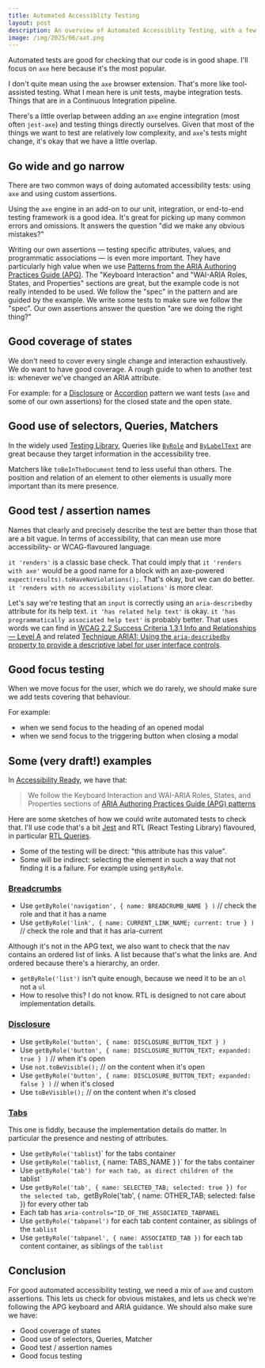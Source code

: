 ```yaml
---
title: Automated Accessiblity Testing
layout: post
description: An overview of Automated Accessiblity Testing, with a few examples
image: /img/2025/06/aat.png
---
```


Automated tests are good for checking that our code is in good shape. I'll focus on `axe` here because it's the most popular.

I don't quite mean using the `axe` browser extension. That's more like tool-assisted testing. What I mean here is unit tests, maybe integration tests. Things that are in a Continuous Integration pipeline.

There's a little overlap between adding an `axe` engine integration (most often `jest-axe`) and testing things directly ourselves. Given that most of the things we want to test are relatively low complexity, and `axe`'s tests might change, it's okay that we have a little overlap.

## Go wide and go narrow

There are two common ways of doing automated accessibility tests: using `axe` and using custom assertions.

Using the `axe` engine in an add-on to our unit, integration, or end-to-end testing framework is a good idea. It's great for picking up many common errors and omissions. It answers the question "did we make any obvious mistakes?"

Writing our own assertions — testing specific attributes, values, and programmatic associations — is even more important. They have particularly high value when we use [Patterns from the ARIA Authoring Practices Guide (APG)](https://www.w3.org/WAI/ARIA/apg/patterns/). The "Keyboard Interaction" and "WAI-ARIA Roles, States, and Properties" sections are great, but the example code is not really intended to be used. We follow the "spec" in the pattern and are guided by the example. We write some tests to make sure we follow the "spec". Our own assertions answer the question "are we doing the right thing?"

## Good coverage of states

We don't need to cover every single change and interaction exhaustively. We do want to have good coverage. A rough guide to when to another test is: whenever we've changed an ARIA attribute.

For example: for a [Disclosure](https://www.w3.org/WAI/ARIA/apg/patterns/disclosure/) or [Accordion](https://www.w3.org/WAI/ARIA/apg/patterns/accordion/) pattern we want tests (`axe` and some of our own assertions) for the closed state and the open state.

## Good use of selectors, Queries, Matchers

In the widely used [Testing Library](https://testing-library.com/), Queries like <a href="https://testing-library.com/docs/queries/byrole/">`ByRole`</a> and <a href="https://testing-library.com/docs/queries/bylabeltext">`ByLabelText`</a> are great because they target information in the accessibility tree. 

Matchers like `toBeInTheDocument` tend to less useful than others. The position and relation of an element to other elements is usually more important than its mere presence. 

## Good test / assertion names

Names that clearly and precisely describe the test are better than those that are a bit vague. In terms of accessibility, that can mean use more accessibility- or WCAG-flavoured language.

`it 'renders'` is a classic base check. That could imply that `it 'renders with axe'` would be a good name for a block with an axe-powered `expect(results).toHaveNoViolations();`. That's okay, but we can do better. `it 'renders with no accessibility violations'` is more clear.

Let's say we're testing that an `input` is correctly using an `aria-describedby` attribute for its help text. `it 'has related help text'` is okay. `it 'has programmatically associated help text'` is probably better. That uses words we can find in [WCAG 2.2 Success Criteria 1.3.1 Info and Relationships — Level A](https://www.w3.org/WAI/WCAG22/quickref/?currentsidebar=%23col_overview&technologies=smil%2Cpdf%2Cflash%2Csl&showtechniques=123%2C242%2C131#info-and-relationships) and related [Technique ARIA1:
Using the `aria-describedby` property to provide a descriptive label for user interface controls](https://www.w3.org/WAI/WCAG22/Techniques/aria/ARIA1.html).

## Good focus testing

When we move focus for the user, which we do rarely, we should make sure we add tests covering that behaviour. 

For example:

- when we send focus to the heading of an opened modal
- when we send focus to the triggering button when closing a modal

## Some (very draft!) examples

In [Accessibility Ready](/2025/04/10/accessibility-ready/), we have that:

> We follow the Keyboard Interaction and WAI-ARIA Roles, States, and Properties sections of [ARIA Authoring Practices Guide (APG) patterns](https://www.w3.org/WAI/ARIA/apg/patterns/)

Here are some sketches of how we could write automated tests to check that. I'll use code that's a bit [Jest](https://jestjs.io/) and RTL (React Testing Library) flavoured, in particular [RTL Queries](https://testing-library.com/docs/queries/about).

- Some of the testing will be direct: "this attribute has this value".
- Some will be indirect: selecting the element in such a way that not finding it is a failure. For example using `getByRole`.

### [Breadcrumbs](https://www.w3.org/WAI/ARIA/apg/patterns/breadcrumb/)

- Use `getByRole('navigation', { name: BREADCRUMB_NAME } )` // check the role and that it has a name
- Use `getByRole('link', { name: CURRENT_LINK_NAME; current: true } )` // check the role and that it has aria-current

Although it's not in the APG text, we also want to check that the nav contains an ordered list of links. A list because that's what the links are. And ordered because there's a hierarchy, an order.

- `getByRole('list')` isn't quite enough, because we need it to be an `ol` not a `ul`
- How to resolve this? I do not know. RTL is designed to not care about implementation details.

### [Disclosure](https://www.w3.org/WAI/ARIA/apg/patterns/disclosure/)

- Use `getByRole('button', { name: DISCLOSURE_BUTTON_TEXT } )`
- Use `getByRole('button', { name: DISCLOSURE_BUTTON_TEXT; expanded: true } )` // when it's open
- Use `not.toBeVisible();` // on the content when it's open
- Use `getByRole('button', { name: DISCLOSURE_BUTTON_TEXT; expanded: false } )` // when it's closed
- Use `toBeVisible();` // on the content when it's closed

### [Tabs](https://www.w3.org/WAI/ARIA/apg/patterns/tabs/)

This one is fiddly, because the implementation details do matter. In particular the presence and nesting of attributes.

- Use `getByRole('tablist`)` for the tabs container
- Use `getByRole('tablist`, { name: TABS_NAME } )` for the tabs container
- Use `getByRole('tab') for each tab, as direct children of the `tablist`
- Use `getByRole('tab', { name: SELECTED_TAB; selected: true }) for the selected tab, `getByRole('tab', { name: OTHER_TAB; selected: false }) for every other tab
- Each tab has `aria-controls="ID_OF_THE_ASSOCIATED_TABPANEL`
- Use `getByRole('tabpanel')` for each tab content container, as siblings of the `tablist`
- Use `getByRole('tabpanel', { name: ASSOCIATED_TAB })` for each tab content container, as siblings of the `tablist`

## Conclusion

For good automated accessibility testing, we need a mix of `axe` and custom assertions. This lets us check for obvious mistakes, and lets us check we're following the APG keyboard and ARIA guidance. We should also make sure we have: 

- Good coverage of states
- Good use of selectors, Queries, Matcher
- Good test / assertion names
- Good focus testing
